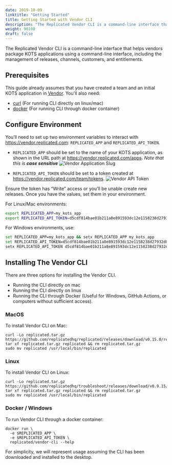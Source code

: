 ```yaml
---
date: 2019-10-09
linktitle: "Getting Started"
title: Getting Started with Vendor CLI
description: "The Replicated Vendor CLI is a command-line interface that helps vendors package KOTS applications using a command-line interface, including the management of releases, channels, customers, and entitlements."
weight: 90100
draft: false
---
```


The Replicated Vendor CLI is a command-line interface that helps vendors package KOTS applications using a command-line interface, including the management of releases, channels, customers, and entitlements.

## Prerequisites

This guide already assumes that you have created a team and an initial KOTS application in [Vendor](/vendor/packaging). You'll also need: 

* [curl](https://curl.haxx.se/) (For running CLI directly on linux/mac)
* [docker](https://www.docker.com) (For running CLI through docker container)


## Configure Environment

You’ll need to set up two environment variables to interact with https://vendor.replicated.com: `REPLICATED_APP` and `REPLICATED_API_TOKEN`. 


* `REPLICATED_APP` should be set to the name of your KOTS application, as shown in the URL path at https://vendor.replicated.com/apps. _Note that this is **case sensitive**_
![Vendor Application Slug](/images/vendor-app-slug.png)

* `REPLICATED_API_TOKEN` should be set to a token created at https://vendor.replicated.com/team/tokens.
![Vendor API Token](/images/vendor-team-token.png)

Ensure the token has “Write” access or you’ll be unable create new releases. Once you have the values, set them in your environment. 

For Linux/Mac environments: 
```bash
export REPLICATED_APP=my_kots_app
export REPLICATED_API_TOKEN=d5cdf814bae01b211a8e891593dc12e1158238d27932d082a32b98706e576216
```

For Windows environments, use: 
```bash
set REPLICATED_APP=my_kots_app && setx REPLICATED_APP my_kots_app
set REPLICATED_API_TOKEN=d5cdf814bae01b211a8e891593dc12e1158238d27932d082a32b98706e576216
setx REPLICATED_API_TOKEN d5cdf814bae01b211a8e891593dc12e1158238d27932d082a32b98706e576216
```

## Installing The Vendor CLI

There are three options for installing the Vendor CLI. 

* Running the CLI directly on mac
* Running the CLI directly on linux
* Running the CLI through Docker (Useful for Windows, GitHub Actions, or computers without sufficient access). 

### MacOS

To install Vendor CLI on Mac:

```shell
curl -Lo replicated.tar.gz https://github.com/replicatedhq/replicated/releases/download/v0.15.0/replicated_0.15.0_darwin_amd64.tar.gz 
tar xf replicated.tar.gz replicated && rm replicated.tar.gz
sudo mv replicated /usr/local/bin/replicated
```
### Linux

To install Vendor CLI on Linux:

```shell
curl -Lo replicated.tar.gz https://github.com/replicatedhq/troubleshoot/releases/download/v0.9.15/preflight_linux_amd64.tar.gz
tar xf replicated.tar.gz replicated && rm replicated.tar.gz
sudo mv replicated /usr/local/bin/replicated
```

### Docker / Windows

To run Vendor CLI through a docker container:

```shell
docker run \
  -e $REPLICATED_APP \
  -e $REPLICATED_API_TOKEN \
  replicated/vendor-cli --help
```

For simplicity, we will represent usage assuming the CLI has been downloaded and installed to the desktop. 
